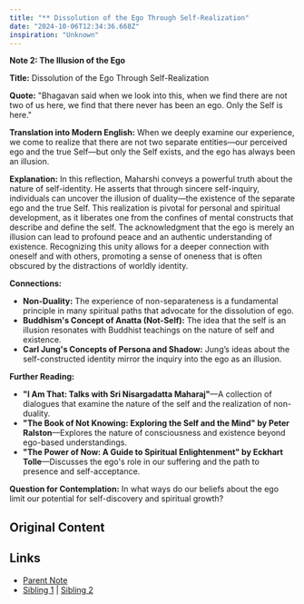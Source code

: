 ```yaml
---
title: "** Dissolution of the Ego Through Self-Realization"
date: "2024-10-06T12:34:36.668Z"
inspiration: "Unknown"
---
```



**Note 2: The Illusion of the Ego**

**Title:** Dissolution of the Ego Through Self-Realization

**Quote:** "Bhagavan said when we look into this, when we find there are not two of us here, we find that there never has been an ego. Only the Self is here."

**Translation into Modern English:** When we deeply examine our experience, we come to realize that there are not two separate entities—our perceived ego and the true Self—but only the Self exists, and the ego has always been an illusion.

**Explanation:** In this reflection, Maharshi conveys a powerful truth about the nature of self-identity. He asserts that through sincere self-inquiry, individuals can uncover the illusion of duality—the existence of the separate ego and the true Self. This realization is pivotal for personal and spiritual development, as it liberates one from the confines of mental constructs that describe and define the self. The acknowledgment that the ego is merely an illusion can lead to profound peace and an authentic understanding of existence. Recognizing this unity allows for a deeper connection with oneself and with others, promoting a sense of oneness that is often obscured by the distractions of worldly identity.

**Connections:**
- **Non-Duality:** The experience of non-separateness is a fundamental principle in many spiritual paths that advocate for the dissolution of ego.
- **Buddhism's Concept of Anatta (Not-Self):** The idea that the self is an illusion resonates with Buddhist teachings on the nature of self and existence.
- **Carl Jung's Concepts of Persona and Shadow:** Jung’s ideas about the self-constructed identity mirror the inquiry into the ego as an illusion.

**Further Reading:**
- **"I Am That: Talks with Sri Nisargadatta Maharaj"**—A collection of dialogues that examine the nature of the self and the realization of non-duality.
- **"The Book of Not Knowing: Exploring the Self and the Mind" by Peter Ralston**—Explores the nature of consciousness and existence beyond ego-based understandings.
- **"The Power of Now: A Guide to Spiritual Enlightenment" by Eckhart Tolle**—Discusses the ego's role in our suffering and the path to presence and self-acceptance.

**Question for Contemplation:** In what ways do our beliefs about the ego limit our potential for self-discovery and spiritual growth? 



## Original Content



## Links

- [Parent Note](/parent-note.md)
- [Sibling 1](/zettel1.md) | [Sibling 2](/zettel2.md)
